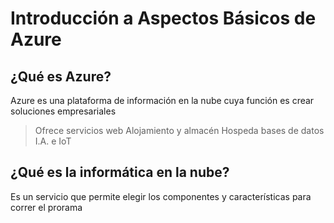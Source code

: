 # Introducción a Aspectos Básicos de Azure

## ¿Qué es Azure?
Azure es una plataforma de información en la nube cuya función es crear soluciones empresariales

> Ofrece servicios web
> Alojamiento y almacén
> Hospeda bases de datos
> I.A. e IoT

## ¿Qué es la informática en la nube?
Es un servicio que permite elegir los componentes y características para correr el prorama
